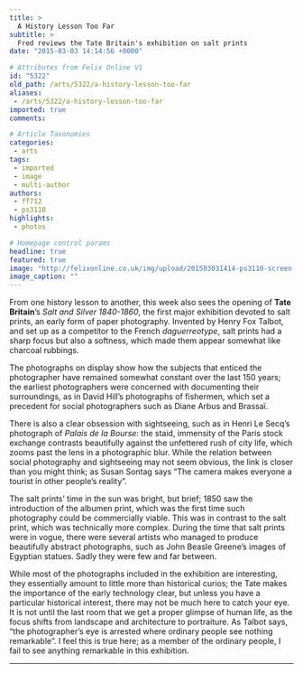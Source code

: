 ```yaml
---
title: >
  A History Lesson Too Far
subtitle: >
  Fred reviews the Tate Britain's exhibition on salt prints
date: "2015-03-03 14:14:56 +0000"

# Attributes from Felix Online V1
id: "5322"
old_path: /arts/5322/a-history-lesson-too-far
aliases:
 - /arts/5322/a-history-lesson-too-far
imported: true
comments:

# Article Taxonomies
categories:
 - arts
tags:
 - imported
 - image
 - multi-author
authors:
 - ff712
 - ps3110
highlights:
 - photos

# Homepage control params
headline: true
featured: true
image: "http://felixonline.co.uk/img/upload/201503031414-ps3110-screen-shot-2015-03-03-at-14.14.13.png"
image_caption: ""
---
```


From one history lesson to another, this week also sees the opening of __Tate Britain__’s _Salt and Silver 1840-1860_, the first major exhibition devoted to salt prints, an early form of paper photography. Invented by Henry Fox Talbot, and set up as a competitor to the French _daguerreotype_, salt prints had a sharp focus but also a softness, which made them appear somewhat like charcoal rubbings.

The photographs on display show how the subjects that enticed the photographer have remained somewhat constant over the last 150 years; the earliest photographers were concerned with documenting their surroundings, as in David Hill’s photographs of fishermen, which set a precedent for social photographers such as Diane Arbus and Brassaï.

There is also a clear obsession with sightseeing, such as in Henri Le Secq’s photograph of _Palais de la Bourse_: the staid, immensity of the Paris stock exchange contrasts beautifully against the unfettered rush of city life, which zooms past the lens in a photographic blur. While the relation between social photography and sightseeing may not seem obvious, the link is closer than you might think; as Susan Sontag says “The camera makes everyone a tourist in other people’s reality”.

The salt prints’ time in the sun was bright, but brief; 1850 saw the introduction of the albumen print, which was the first time such photography could be commercially viable. This was in contrast to the salt print, which was technically more complex. During the time that salt prints were in vogue, there were several artists who managed to produce beautifully abstract photographs, such as John Beasle Greene’s images of Egyptian statues. Sadly they were few and far between.

While most of the photographs included in the exhibition are interesting, they essentially amount to little more than historical curios; the Tate makes the importance of the early technology clear, but unless you have a particular historical interest, there may not be much here to catch your eye. It is not until the last room that we get a proper glimpse of human life, as the focus shifts from landscape and architecture to portraiture. As Talbot says, “the photographer’s eye is arrested where ordinary people see nothing remarkable”. I feel this is true here; as a member of the ordinary people, I fail to see anything remarkable in this exhibition.

____

